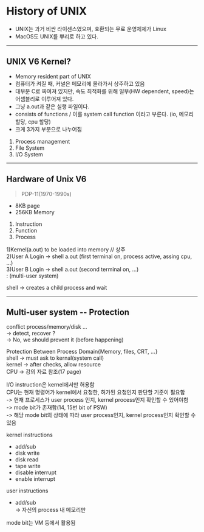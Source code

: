 # History of UNIX
* UNIX는 과거 비싼 라이센스였으며, 호환되는 무료 운영체제가 Linux
* MacOS도 UNIX를 뿌리로 하고 있다.

--------------------
## UNIX V6 Kernel?
* Memory resident part of UNIX
* 컴퓨터가 켜질 때, 커널은 메모리에 올라가서 상주하고 있음
* 대부분 C로 짜여져 있지만, 속도 최적화를 위해 일부(HW dependent, speed)는 어셈블리로 이루어져 있다.
* 그냥 a.out과 같은 실행 파일이다.
* consists of functions / 이를 system call function 이라고 부른다. (io, 메모리 할당, cpu 할당)
* 크게 3가지 부분으로 나누어짐
1. Process management
2. File System
3. I/O System

--------------------
## Hardware of Unix V6

> PDP-11(1970-1990s)
* 8KB page
* 256KB Memory

1. Instruction
2. Function
3. Process


1)Kernel(a.out) to be loaded into memory // 상주 \
2)User A Login -> shell a.out (first terminal on, process active, assing cpu, ...) \
3)User B Login -> shell a.out (second terminal on, ...) \
: (multi-user system)

shell -> creates a child process and wait

--------------------

## Multi-user system -- Protection

conflict process/memory/disk ... \
-> detect, recover ? \
-> No, we should prevent it (before happening)

Protection Between Process Domain{Memory, files, CRT, ...} \
shell -> must ask to kernal(system call) \
kernel -> after checks, allow resource \
CPU -> 강의 자료 참조(17 page)

I/O instruction은 kernel에서만 허용함 \
CPU는 현재 명령어가 kernel에서 요청한, 허가된 요청인지 판단할 기준이 필요함 \
-> 현재 프로세스가 user process 인지, kernel process인지 확인할 수 있어야함 \
-> mode bit가 존재함(14, 15번 bit of PSW) \
-> 해당 mode bit의 상태에 따라 user process인지, kernel process인지 확인할 수 있음

kernel instructions
- add/sub
- disk write
- disk read
- tape write
- disable interrupt
- enable interrupt

user instructions
- add/sub \
-> 자신의 process 내 메모리만

mode bit는 VM 등에서 활용됨
